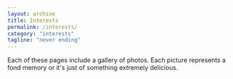 ```yaml
---
layout: archive
title: Interests
permalink: /interests/
category: "interests"
tagline: "never ending"
---
```


Each of these pages include a gallery of photos. Each picture represents a fond memory or it's just of something extremely delicious.